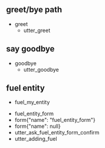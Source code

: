 ## greet/bye path
* greet
  - utter_greet

## say goodbye
* goodbye
  - utter_goodbye

## fuel entity
* fuel_my_entity
 - fuel_entity_form
 - form{"name": "fuel_entity_form"}
 - form{"name": null}
 - utter_ask_fuel_entity_form_confirm
 - utter_adding_fuel